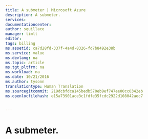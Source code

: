 ```yaml
---
title: A submeter | Microsoft Azure
description: A submeter.
services: 
documentationcenter: 
author: squillace
manager: timlt
editor: 
tags: billing
ms.assetid: ca7d28fd-337f-4a4d-8326-fd7b8492e38b
ms.service: value
ms.devlang: na
ms.topic: article
ms.tgt_pltfrm: na
ms.workload: na
ms.date: 10/21/2016
ms.author: tysonn
translationtype: Human Translation
ms.sourcegitcommit: 219dcbfdca145bedb570eb9ef747ee00cc0342eb
ms.openlocfilehash: e15a73901ace3c1fdfe35fcdc2922d108042aec7


---
```

# <a name="to-be-submitted"></a>A submeter.



<!--HONumber=Nov16_HO2-->


